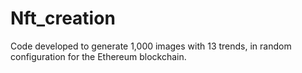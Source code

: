 # Nft_creation

Code developed to generate 1,000 images with 13 trends, in random configuration for the Ethereum blockchain.

